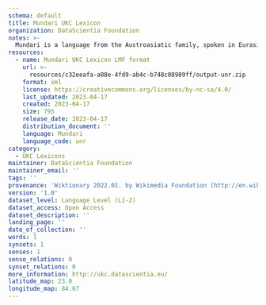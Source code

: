 ```yaml
---
schema: default
title: Mundari UKC Lexicon
organization: DataScientia Foundation
notes: >-
  Mundari is a language from the Austroasiatic family, spoken in Eurasia. The UKC Lexicon of Mundari is represented as a lexico-semantic network. It consists of words, word senses, synsets, as well as sense-level and synset-level relationships.
resources:
  - name: Mundari UKC Lexicon LMF format
    url: >-
      resources/c32eeafa-a08e-4fd9-ab4c-b748c08989ff/output-unr.zip
    format: xml
    license: https://creativecommons.org/licenses/by-nc-sa/4.0/
    last_updated: 2023-04-17
    created: 2023-04-17
    size: 795
    release_date: 2023-04-17
    distribution_document: ''
    language: Mundari
    language_code: unr
category:
  - UKC Lexicons
maintainer: DataScientia Foundation
maintainer_email: ''
tags: ''
provenance: 'Wiktionary 2022.01. by Wikimedia Foundation (http://en.wiktionary.org); Princeton WordNet 2.1 by Princeton University (https://wordnet.princeton.edu)'
version: '1.0'
dataset_level: Language Level (L1-2)
dataset_access: Open Access
dataset_description: ''
landing_page: ''
date_of_collection: ''
words: 1
synsets: 1
senses: 1
sense_relations: 0
synset_relations: 0
more_information: http://ukc.datascientia.eu/
latitude_map: 23.0
longitude_map: 84.67
---
```

